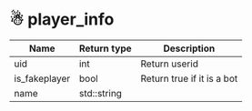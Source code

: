# ☃ player\_info

| Name           | Return type | Description                |
| -------------- | ----------- | -------------------------- |
| uid            | int         | Return userid              |
| is\_fakeplayer | bool        | Return true if it is a bot |
| name           | std::string |                            |
